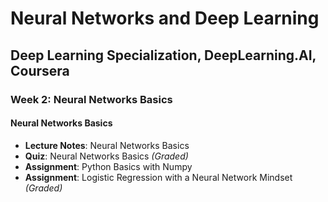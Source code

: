 # Neural Networks and Deep Learning

## Deep Learning Specialization, DeepLearning.AI, Coursera

### Week 2: Neural Networks Basics

#### Neural Networks Basics

- **Lecture Notes**: Neural Networks Basics
- **Quiz**: Neural Networks Basics *(Graded)*
- **Assignment**: Python Basics with Numpy
- **Assignment**: Logistic Regression with a Neural Network Mindset *(Graded)*
